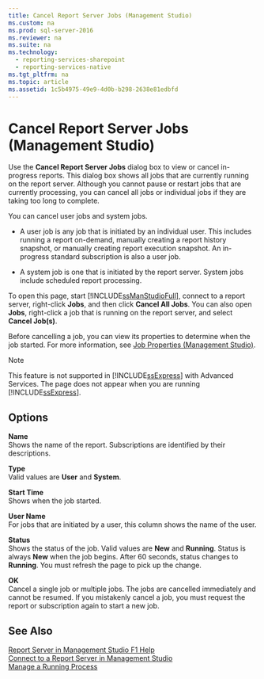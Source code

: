 ```yaml
---
title: Cancel Report Server Jobs (Management Studio)
ms.custom: na
ms.prod: sql-server-2016
ms.reviewer: na
ms.suite: na
ms.technology: 
  - reporting-services-sharepoint
  - reporting-services-native
ms.tgt_pltfrm: na
ms.topic: article
ms.assetid: 1c5b4975-49e9-4d0b-b298-2638e81edbfd
---
```

# Cancel Report Server Jobs (Management Studio)
  Use the **Cancel Report Server Jobs** dialog box to view or cancel in-progress reports. This dialog box shows all jobs that are currently running on the report server. Although you cannot pause or restart jobs that are currently processing, you can cancel all jobs or individual jobs if they are taking too long to complete.  
  
 You can cancel user jobs and system jobs.  
  
-   A user job is any job that is initiated by an individual user. This includes running a report on-demand, manually creating a report history snapshot, or manually creating report execution snapshot. An in-progress standard subscription is also a user job.  
  
-   A system job is one that is initiated by the report server. System jobs include scheduled report processing.  
  
 To open this page, start [!INCLUDE[ssManStudioFull](../../Topics/TopicNameContainA/includes/ssManStudioFull_md.md)], connect to a report server, right-click **Jobs**, and then click **Cancel All Jobs**. You can also open **Jobs**, right-click a job that is running on the report server, and select **Cancel Job(s)**.  
  
 Before cancelling a job, you can view its properties to determine when the job started. For more information, see [Job Properties &#40;Management Studio&#41;](../../Topics/TopicNameNotContainA/Job-Properties--Management-Studio-.md).  
  
> [!NOTE]  
>  This feature is not supported in [!INCLUDE[ssExpress](../../Topics/TopicNameContainA/includes/ssExpress_md.md)] with Advanced Services. The page does not appear when you are running [!INCLUDE[ssExpress](../../Topics/TopicNameContainA/includes/ssExpress_md.md)].  
  
## Options  
 **Name**  
 Shows the name of the report. Subscriptions are identified by their descriptions.  
  
 **Type**  
 Valid values are **User** and **System**.  
  
 **Start Time**  
 Shows when the job started.  
  
 **User Name**  
 For jobs that are initiated by a user, this column shows the name of the user.  
  
 **Status**  
 Shows the status of the job. Valid values are **New** and **Running**. Status is always **New** when the job begins. After 60 seconds, status changes to **Running**. You must refresh the page to pick up the change.  
  
 **OK**  
 Cancel a single job or multiple jobs. The jobs are cancelled immediately and cannot be resumed. If you mistakenly cancel a job, you must request the report or subscription again to start a new job.  
  
## See Also  
 [Report Server in Management Studio F1 Help](../../Topics/TopicNameNotContainA/Report-Server-in-Management-Studio-F1-Help.md)   
 [Connect to a Report Server in Management Studio](../../Topics/TopicNameContainA/Connect-to-a-Report-Server-in-Management-Studio.md)   
 [Manage a Running Process](../../Topics/TopicNameContainA/Manage-a-Running-Process.md)  
  
  